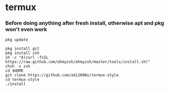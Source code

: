 # termux
### Before doing anything after fresh install, otherwise apt and pkg won't even work
```
pkg update
```
```
pkg install git
pkg install zsh
sh -c "$(curl -fsSL https://raw.github.com/ohmyzsh/ohmyzsh/master/tools/install.sh)"
chsh -s zsh
cd $HOME
git clone https://github.com/adi1090x/termux-style
cd termux-style
./install
```
